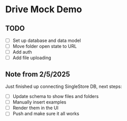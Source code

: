 # Drive Mock Demo

## TODO

- [ ] Set up database and data model
- [ ] Move folder open state to URL
- [ ] Add auth
- [ ] Add file uploading

## Note from 2/5/2025

Just finished up connecting SingleStore DB, next steps:

- [ ] Update schema to show files and folders
- [ ] Manually insert examples
- [ ] Render them in the UI
- [ ] Push and make sure it all works
